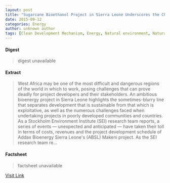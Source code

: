 ```yaml
---
layout: post
title: "Sugarcane Bioethanol Project in Sierra Leone Underscores the Challenge of Producing Bioenergy in the Developing World"
date: 2015-09-12
categories: Energy
author: unknown author
tags: [Clean Development Mechanism, Energy, Natural environment, Natural resources]
---
```



#### Digest
>digest unavailable

#### Extract
>West Africa may be one of the most difficult and dangerous regions of the world in which to work, posing challenges that can prove deadly for project developers and their stakeholders. An ambitious bioenergy project in Sierra Leone highlights the sometimes-blurry line that separates development that is sustainable from that which is exploitative, as well as the numerous challenges faced when undertaking projects in poorly developed communities and countries. As a Stockholm Environment Institute (SEI) research team reports, a series of events — unexpected and anticipated — have taken their toll in terms of costs, revenues and the project development schedule of Addax Bioenergy Sierra Leone's (ABSL) Makeni project. As the SEI research team re...

#### Factsheet
>factsheet unavailable

[Visit Link](http://www.renewableenergyworld.com/articles/2015/08/sugarcane-bioethanol-project-in-sierra-leone-underscores-the-challenge-of-bringing-energy-to-the-developing-world.html)


